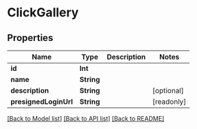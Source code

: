 # ClickGallery

## Properties

Name | Type | Description | Notes
------------ | ------------- | ------------- | -------------
**id** | **Int** |  | 
**name** | **String** |  | 
**description** | **String** |  | [optional] 
**presignedLoginUrl** | **String** |  | [readonly] 

[[Back to Model list]](../#documentation-for-models) [[Back to API list]](../#documentation-for-api-endpoints) [[Back to README]](../)


